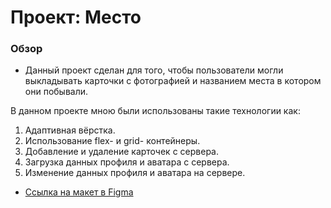 # Проект: Место

### Обзор

* Данный проект сделан для того, чтобы пользователи могли выкладывать карточки с фотографией и названием места в котором они побывали.

В данном проекте мною были использованы такие технологии как:
1. Адаптивная вёрстка.
2. Использование flex- и grid- контейнеры.
3. Добавление и удаление карточек с сервера.
4. Загрузка данных профиля и аватара с сервера.
5. Изменение данных профиля и аватара на сервере.

* [Ссылка на макет в Figma](https://www.figma.com/file/2cn9N9jSkmxD84oJik7xL7/JavaScript.-Sprint-4?node-id=0%3A1)


